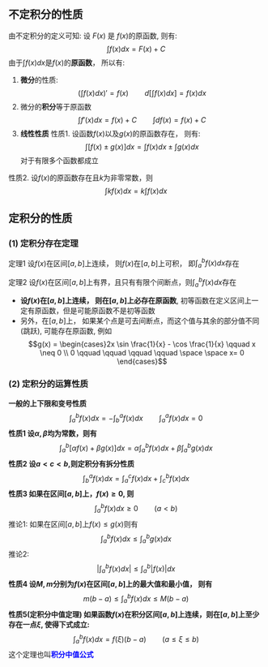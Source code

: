 ## 不定积分的性质
由不定积分的定义可知: 
设 $F(x)$ 是 $f(x)$的原函数, 则有:
$$\int f(x) dx = F(x) + C$$
由于$\int f(x) dx$是$f(x)$的**原函数**， 所以有: 
1. **微分**的性质: 
$$\left(\int f(x) dx\right)' = f(x) \qquad d[\int f(x) dx] = f(x) dx$$
2. 微分的**积分**等于原函数
$$\int f'(x) dx = f(x) + C \qquad \int df(x) = f(x) + C$$
3. **线性性质**
性质1. 设函数$f(x)$以及$g(x)$的原函数存在， 则有:
$$\int [f(x) \pm g(x)]dx = \int f(x) dx \pm \int g(x) dx\tag{1-3}$$
对于有限多个函数都成立

性质2. 设$f(x)$的原函数存在且$k$为非零常数，则
$$\int kf(x) dx= k\int f(x)dx $$
## 定积分的性质
### (1) 定积分存在定理
定理1 设$f(x)$在区间$[a,b]$上连续， 则$f(x)$在$[a,b]$上可积， 即$\int_{a}^{b} f(x) dx$存在

定理2 设$f(x)$在区间$[a,b]$上有界，且只有有限个间断点，则$\int_{a}^{b} f(x) dx$存在

- **设$f(x)$在$[a,b]$上连续， 则在$[a,b]$上必存在原函数**, 初等函数在定义区间上一定有原函数，但是可能原函数不是初等函数
- 另外，在$[a,b]$上， 如果某个点是可去间断点，而这个值与其余的部分值不同(跳跃), 可能存在原函数, 例如
$$g(x) = \begin{cases}2x \sin \frac{1}{x} - \cos \frac{1}{x} \qquad  x \neq 0 \\ 0 \qquad \qquad \qquad \qquad \space \space  x= 0 \end{cases}$$
### (2) 定积分的运算性质
**一般的上下限和变号性质**
$$\int_{a}^{b} f(x) dx = -\int_{b}^{a} f(x) dx \qquad \int_{a}^{a} f(x) dx = 0$$
**性质1 设$\alpha, \beta$均为常数，则有**
$$\int^{b}_{a} [\alpha f(x) +\beta g(x)] dx= \alpha \int^{b}_{a} f(x)dx + \beta\int^{b}_{a} g(x)dx$$
**性质2 设$a<c<b$,则定积分有拆分性质**
$$\int^{a}_{b} f(x) dx= \int^{c}_{a} f(x)dx + \int^{b}_{c} f(x) dx$$
**性质3 如果在区间$[a,b]$上，$f(x)\geq 0$, 则**
$$\int^{b}_{a} f(x) dx \geq 0 \qquad (a<b)$$
推论1: 如果在区间$[a,b]$上$f(x) \leq g(x)$则有
$$\int^{b}_{a} f(x) dx\leq \int^{b}_{a} g(x) dx$$
推论2: 
$$\left|\int^{b}_{a} f(x)dx\right| \leq \int^{b}_{a} |f(x)| dx$$
**性质4 设$M,m$分别为$f(x)$在区间$[a,b]$上的最大值和最小值， 则有**
$$m(b-a) \leq \int^{b}_{a} f(x) dx  \leq M (b-a)$$
**性质5(定积分中值定理) 如果函数$f(x)$在积分区间$[a,b]$上连续，则在$[a,b]$上至少存在一点$\xi$, 使得下式成立:**
$$ \int^{b}_{a} f(x) dx = f(\xi) (b-a) \qquad (a\leq \xi \leq b)$$
这个定理也叫<b><mark style="background: transparent; color: blue">积分中值公式</mark></b>
